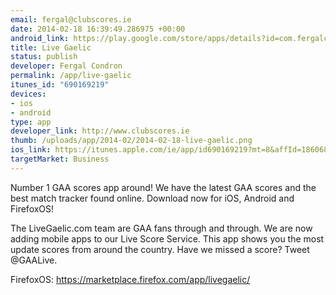 ```yaml
--- 
email: fergal@clubscores.ie
date: 2014-02-18 16:39:49.286975 +00:00
android_link: https://play.google.com/store/apps/details?id=com.fergalcondron.clubscores.livegaelic
title: Live Gaelic
status: publish
developer: Fergal Condron
permalink: /app/live-gaelic
itunes_id: "690169219"
devices: 
- ios
- android
type: app
developer_link: http://www.clubscores.ie
thumb: /uploads/app/2014-02/2014-02-18-live-gaelic.png
ios_link: https://itunes.apple.com/ie/app/id690169219?mt=8&affId=1860684
targetMarket: Business
---
```


Number 1 GAA scores app around! We have the latest GAA scores and the best match tracker found online.
Download now for iOS, Android and FirefoxOS!

The LiveGaelic.com team are GAA fans through and through. We are now adding mobile apps to our Live Score Service. This app shows you the most update scores from around the country. Have we missed a score? Tweet @GAALive.

FirefoxOS: https://marketplace.firefox.com/app/livegaelic/
